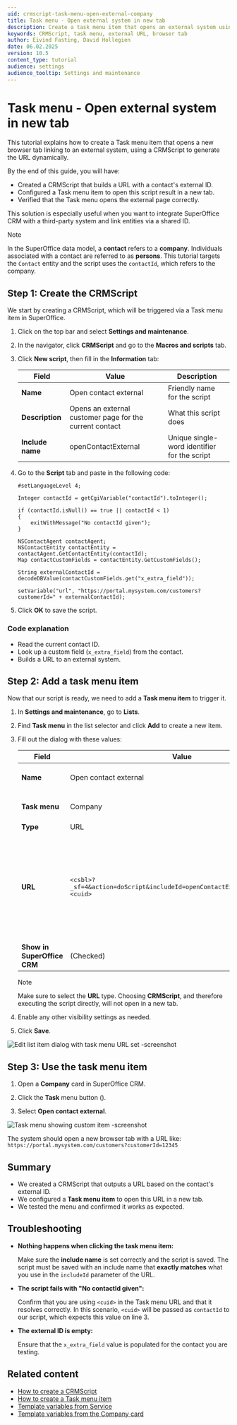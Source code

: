 ```yaml
---
uid: crmscript-task-menu-open-external-company
title: Task menu - Open external system in new tab
description: Create a task menu item that opens an external system using CRMScript
keywords: CRMScript, task menu, external URL, browser tab
author: Eivind Fasting, David Hollegien
date: 06.02.2025
version: 10.5
content_type: tutorial
audience: settings
audience_tooltip: Settings and maintenance
---
```


# Task menu - Open external system in new tab

This tutorial explains how to create a Task menu item that opens a new browser tab linking to an external system, using a CRMScript to generate the URL dynamically.

By the end of this guide, you will have:

* Created a CRMScript that builds a URL with a contact's external ID.
* Configured a Task menu item to open this script result in a new tab.
* Verified that the Task menu opens the external page correctly.

This solution is especially useful when you want to integrate SuperOffice CRM with a third-party system and link entities via a shared ID.

> [!NOTE]
> In the SuperOffice data model, a **contact** refers to a **company**. Individuals associated with a contact are referred to as **persons**. This tutorial targets the `Contact` entity and the script uses the `contactId`, which refers to the company.

## Step 1: Create the CRMScript

We start by creating a CRMScript, which will be triggered via a Task menu item in SuperOffice.

1. Click <i class="ph ph-list" aria-label="Main menu"></i> on the top bar and select **Settings and maintenance**.

1. In the navigator, click <i class="ph ph-code-block" aria-hidden="true"></i> **CRMScript** and go to the **Macros and scripts** tab.

1. Click **New script**, then fill in the **Information** tab:

    | Field | Value | Description |
    |---|---|---|
    | **Name** | Open contact external | Friendly name for the script |
    | **Description** | Opens an external customer page for the current contact | What this script does |
    | **Include name** | openContactExternal | Unique single-word identifier for the script |

1. Go to the **Script** tab and paste in the following code:

    ```crmscript
    #setLanguageLevel 4;

    Integer contactId = getCgiVariable("contactId").toInteger();

    if (contactId.isNull() == true || contactId < 1)
    {
        exitWithMessage("No contactId given");
    }

    NSContactAgent contactAgent;
    NSContactEntity contactEntity = contactAgent.GetContactEntity(contactId);
    Map contactCustomFields = contactEntity.GetCustomFields();

    String externalContactId = decodeDBValue(contactCustomFields.get("x_extra_field"));

    setVariable("url", "https://portal.mysystem.com/customers?customerId=" + externalContactId);
    ```

1. Click **OK** to save the script.

### Code explanation

* Read the current contact ID.
* Look up a custom field (`x_extra_field`) from the contact.
* Builds a URL to an external system.

## Step 2: Add a task menu item

Now that our script is ready, we need to add a **Task menu item** to trigger it.

1. In **Settings and maintenance**, go to <i class="ph ph-list-bullets" aria-hidden="true"></i> **Lists**.

1. Find **Task menu** in the list selector and click **Add** to create a new item.

1. Fill out the dialog with these values:

    | Field | Value | Description |
    |---|---|---|
    | **Name** | Open contact external | Name of item in Task menu |
    | **Task menu** | Company | Where you want to show this item |
    | **Type** | URL | |
    | **URL** | `<csbl>?_sf=4&action=doScript&includeId=openContactExternal&contactId=<cuid>` | The `<cuid>` variable is automatically replaced with the current company's contact ID. This is passed to the script as `contactId`. |
    | **Show in SuperOffice CRM** | <i class="ph ph-check" aria-hidden="true"></i> (Checked) | |

    > [!NOTE]
    > Make sure to select the **URL** type. Choosing **CRMScript**, and therefore executing the script directly, will not open in a new tab.

1. Enable any other visibility settings as needed.

1. Click **Save**.

![Edit list item dialog with task menu URL set -screenshot][img1]

## Step 3: Use the task menu item

1. Open a **Company** card in SuperOffice CRM.

1. Click the **Task** menu button (<i class="ph ph-dots-three-circle-vertical" aria-hidden="true"></i>).

1. Select **Open contact external**.

![Task menu showing custom item -screenshot][img2]

The system should open a new browser tab with a URL like: `https://portal.mysystem.com/customers?customerId=12345`

## Summary

* We created a CRMScript that outputs a URL based on the contact's external ID.
* We configured a **Task menu item** to open this URL in a new tab.
* We tested the menu and confirmed it works as expected.

## Troubleshooting

* **Nothing happens when clicking the task menu item:**

    Make sure the **include name** is set correctly and the script is saved. The script must be saved with an include name that **exactly matches** what you use in the `includeId` parameter of the URL.

* **The script fails with "No contactId given":**

    Confirm that you are using `<cuid>` in the Task menu URL and that it resolves correctly. In this scenario, `<cuid>` will be passed as `contactId` to our script, which expects this value on line 3.

* **The external ID is empty:**

    Ensure that the `x_extra_field` value is populated for the contact you are testing.

## Related content

* [How to create a CRMScript][1]
* [How to create a Task menu item][2]
* [Template variables from Service][3]
* [Template variables from the Company card][4]

<!-- Reference links -->
[1]: ../../../automation/crmscript/overview/envir-and-tools.md
[2]: ../../../admin/lists/learn/add-items-to-task-menu.md
[3]: ../../../document/templates/variables/for-service.md
[4]: ../../../document/templates/variables/from-company-card.md

<!-- Referenced images -->
[img1]: media/tut-add-task-menu-item-url.png
[img2]: media/tut-task-menu-openexternal-on-company.png
